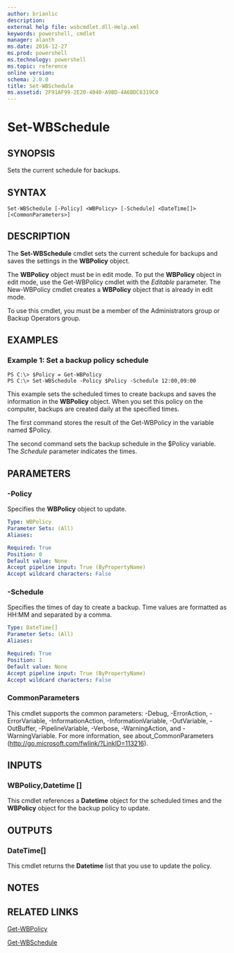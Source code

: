```yaml
---
author: brianlic
description: 
external help file: wsbcmdlet.dll-Help.xml
keywords: powershell, cmdlet
manager: alanth
ms.date: 2016-12-27
ms.prod: powershell
ms.technology: powershell
ms.topic: reference
online version: 
schema: 2.0.0
title: Set-WBSchedule
ms.assetid: 2F91AF99-2E20-4040-A9BD-4A6BDC6319C0
---
```


# Set-WBSchedule

## SYNOPSIS
Sets the current schedule for backups.

## SYNTAX

```
Set-WBSchedule [-Policy] <WBPolicy> [-Schedule] <DateTime[]> [<CommonParameters>]
```

## DESCRIPTION
The **Set-WBSchedule** cmdlet sets the current schedule for backups and saves the settings in the **WBPolicy** object.

The **WBPolicy** object must be in edit mode.
To put the **WBPolicy** object in edit mode, use the Get-WBPolicy cmdlet with the *Editable* parameter.
The New-WBPolicy cmdlet creates a **WBPolicy** object that is already in edit mode.

To use this cmdlet, you must be a member of the Administrators group or Backup Operators group.

## EXAMPLES

### Example 1: Set a backup policy schedule
```
PS C:\> $Policy = Get-WBPolicy
PS C:\> Set-WBSchedule -Policy $Policy -Schedule 12:00,09:00
```

This example sets the scheduled times to create backups and saves the information in the **WBPolicy** object.
When you set this policy on the computer, backups are created daily at the specified times.

The first command stores the result of the Get-WBPolicy in the variable named $Policy.

The second command sets the backup schedule in the $Policy variable.
The *Schedule* parameter indicates the times.

## PARAMETERS

### -Policy
Specifies the **WBPolicy** object to update.

```yaml
Type: WBPolicy
Parameter Sets: (All)
Aliases: 

Required: True
Position: 0
Default value: None
Accept pipeline input: True (ByPropertyName)
Accept wildcard characters: False
```

### -Schedule
Specifies the times of day to create a backup.
Time values are formatted as HH:MM and separated by a comma.

```yaml
Type: DateTime[]
Parameter Sets: (All)
Aliases: 

Required: True
Position: 1
Default value: None
Accept pipeline input: True (ByPropertyName)
Accept wildcard characters: False
```

### CommonParameters
This cmdlet supports the common parameters: -Debug, -ErrorAction, -ErrorVariable, -InformationAction, -InformationVariable, -OutVariable, -OutBuffer, -PipelineVariable, -Verbose, -WarningAction, and -WarningVariable. For more information, see about_CommonParameters (http://go.microsoft.com/fwlink/?LinkID=113216).

## INPUTS

### WBPolicy,Datetime []
This cmdlet references a **Datetime** object for the scheduled times and the **WBPolicy** object for the backup policy to update.

## OUTPUTS

### DateTime[]
This cmdlet returns the **Datetime** list that you use to update the policy.

## NOTES

## RELATED LINKS

[Get-WBPolicy](./Get-WBPolicy.md)

[Get-WBSchedule](./Get-WBSchedule.md)

